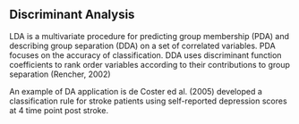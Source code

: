 **Discriminant Analysis**
-------------------------
LDA is a multivariate procedure for predicting group membership (PDA) and describing group separation (DDA) on a set of correlated variables. PDA focuses on the accuracy of classification. DDA uses discriminant function coefficients to rank order variables according to their contributions to group separation (Rencher, 2002)

An example of DA application is de Coster ed al. (2005) developed a classification rule for stroke patients using self-reported depression scores at 4 time point post stroke.